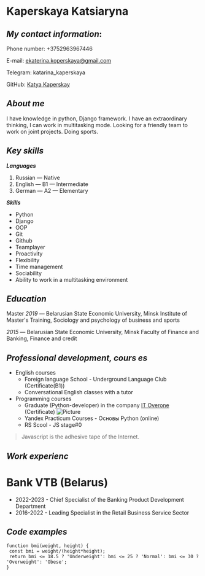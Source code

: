# Kaperskaya Katsiarynа
## _My contact information_:
Phone number: +3752963967446

E-mail: ekaterina.koperskaya@gmail.com

Telegram: katarina_kaperskaya

GitHub: [Katya Kaperskay](https://github.com/KatyaKaperskaya)


## __*About me*__
I have knowledge in python, Django framework. I have an extraordinary thinking, I can work in multitasking mode. Looking for a friendly team to work on joint projects. Doing sports.

## __*Key skills*__
__*Languages*__
 1. Russian — Native
 2. English — B1  — Intermediate
 3. German — A2 — Elementary

__*Skills*__
- Python
- Django
- OOP
- Git
- Github
- Teamplayer
- Proactivity
- Flexibility
- Time management
- Sociability
- Ability to work in a multitasking environment

## __*Education*__
Master
_2019_ — Belarusian State Economic University, Minsk
Institute of Master's Training, Sociology and psychology of business and  sports

_2015_ — Belarusian State Economic University, Minsk
Faculty of Finance and Banking, Finance and credit

## __*Professional development, cours    es*__
- English courses
    + Foreign language School - Underground Language Club (Certificate(B1))
     + Conversational English classes with a tutor
- Programming courses
    + Graduate (Python-developer) in the company [IT Overone](https://overone.by/) (Certificate)
![Picture](https://yandex.by/images/search?from=tabbar&img_url=https%3A%2F%2Fms1.relax.by%2Fimages%2F47fce3f057af872c1fb085cc6ac9644d%2Fresize%2Fw%253D300%252Ch%253D300%252Cq%253D81%2Fplace_logo%2F1f%2F12%2F88%2F1f12889357209e14228a74bafd8d3c6a.jpg&lr=157&pos=5&rpt=simage&text=%D0%BE%D0%B2%D0%B5%D1%80%D0%B2%D0%B0%D0%BD)
    + Yandex Practicum Courses - Основы Python (online)
    + RS Scool - JS stage#0

>Javascript is the adhesive tape of the Internet.

## __*Work experienc*__
# __Bank VTB (Belarus)__
- 2022-2023 -  Chief Specialist of the Banking Product Development Department
- 2016-2022 - Leading Specialist in the Retail Business Service Sector

## _Code examples_
```
function bmi(weight, height) {
 const bmi = weight/(height*height);
 return bmi <= 18.5 ? 'Underweight': bmi <= 25 ? 'Normal': bmi <= 30 ? 'Overweight': 'Obese';
}
```

